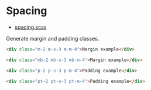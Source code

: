 # Spacing

* [spacing.scss](https://raw.githubusercontent.com/fluffy-factory/toolbox/master/src/scss/helpers/spacing.scss)

Generate margin and padding classes.

```html
<div class="m-2 m-s-3 m-m-4">Margin example</div>

<div class="mb-2 mb-s-3 mb-m-4">Margin example</div>

<div class="p-2 p-s-3 p-m-4">Padding example</div>

<div class="pt-2 pt-s-3 pt-m-4">Padding example</div>
```
